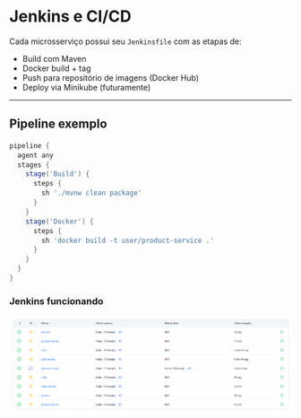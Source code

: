 # Jenkins e CI/CD

Cada microsserviço possui seu `Jenkinsfile` com as etapas de:

- Build com Maven
- Docker build + tag
- Push para repositório de imagens (Docker Hub)
- Deploy via Minikube (futuramente)

---

## Pipeline exemplo

```groovy
pipeline {
  agent any
  stages {
    stage('Build') {
      steps {
        sh './mvnw clean package'
      }
    }
    stage('Docker') {
      steps {
        sh 'docker build -t user/product-service .'
      }
    }
  }
}
```
### Jenkins funcionando

![Jenkins](img/jenkins.png)